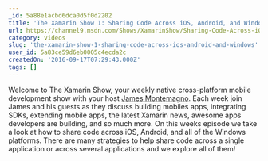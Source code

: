 ```yaml
---
_id: 5a88e1acbd6dca0d5f0d2202
title: 'The Xamarin Show 1: Sharing Code Across iOS, Android, and Windows'
url: https://channel9.msdn.com/Shows/XamarinShow/Sharing-Code-Across-iOS-Android-and-Windows
category: videos
slug: 'the-xamarin-show-1-sharing-code-across-ios-android-and-windows'
user_id: 5a83ce59d6eb0005c4ecda2c
createdOn: '2016-09-17T07:29:43.000Z'
tags: []
---
```


Welcome to The Xamarin Show, your weekly native cross-platform mobile development show with your host <a title="James on Channel 9" href="https://channel9.msdn.com/Niners/JamesMontemagno" target="_blank">James Montemagno</a>. Each week join James and his guests as they discuss building mobiles apps, integrating SDKs, extending mobile apps, the latest Xamarin news, awesome apps developers are building, and so much more. On this weeks episode we take a look at how to share code across iOS, Android, and all of the Windows platforms. There are many strategies to help share code across a single application or across several applications and we explore all of them!
